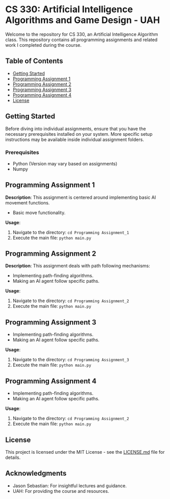 # CS 330: Artificial Intelligence Algorithms and Game Design - UAH

Welcome to the repository for CS 330, an Artificial Intelligence Algorithm class. This repository contains all programming assignments and related work I completed during the course.

## Table of Contents

- [Getting Started](#getting-started)
- [Programming Assignment 1](#programming-assignment-1)
- [Programming Assignment 2](#programming-assignment-2)
- [Programming Assignment 3](#programming-assignment-3)
- [Programming Assignment 4](#programming-assignment-4)
- [License](#license)

## Getting Started

Before diving into individual assignments, ensure that you have the necessary prerequisites installed on your system. More specific setup instructions may be available inside individual assignment folders.

### Prerequisites

- Python (Version may vary based on assignments)
- Numpy

## Programming Assignment 1
**Description**: This assignment is centered around implementing basic AI movement functions.

- Basic move functionality.

**Usage**:
1. Navigate to the directory: `cd Programming Assignment_1`
2. Execute the main file: `python main.py`

## Programming Assignment 2
**Description**: This assignment deals with path following mechanisms:

- Implementing path-finding algorithms.
- Making an AI agent follow specific paths.

**Usage**:
1. Navigate to the directory: `cd Programming Assignment_2`
2. Execute the main file: `python main.py`

## Programming Assignment 3
- Implementing path-finding algorithms.
- Making an AI agent follow specific paths.

**Usage**:
1. Navigate to the directory: `cd Programming Assignment_3`
2. Execute the main file: `python main.py`

## Programming Assignment 4
- Implementing path-finding algorithms.
- Making an AI agent follow specific paths.

**Usage**:
1. Navigate to the directory: `cd Programming Assignment_2`
2. Execute the main file: `python main.py`


## License

This project is licensed under the MIT License - see the [LICENSE.md](LICENSE.md) file for details.

## Acknowledgments

- Jason Sebastian: For insightful lectures and guidance.
- UAH: For providing the course and resources.
